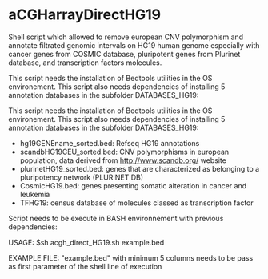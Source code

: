# aCGHarrayDirectHG19
Shell script which allowed to remove european CNV polymorphism and annotate filtrated genomic intervals on HG19 human genome especially with cancer genes from COSMIC database, pluripotent genes from Plurinet database, and transcription factors molecules.

This script needs the installation of Bedtools utilities in the OS environement.
This script also needs dependencies of installing 5 annotation databases in the subfolder DATABASES_HG19:

This script needs the installation of Bedtools utilities in the OS environement.
This script also needs dependencies of installing 5 annotation databases in the subfolder DATABASES_HG19:
- hg19GENEname_sorted.bed: Refseq HG19 annotations
- scandbHG19CEU_sorted.bed: CNV polymorphisms in european population, data derived from http://www.scandb.org/ website
- plurinetHG19_sorted.bed: genes that are characterized as belonging to a pluripotency network (PLURINET DB)
- CosmicHG19.bed: genes presenting somatic alteration in cancer and leukemia
- TFHG19: census database of molecules classed as transcription factor

Script needs to be execute in BASH environnement with previous dependencies:

USAGE:
$sh acgh_direct_HG19.sh example.bed 

EXAMPLE FILE:
"example.bed" with minimum 5 columns needs to be pass as first parameter of the shell line of execution 
